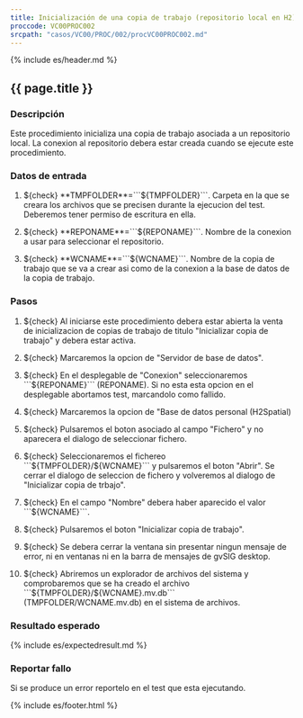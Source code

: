 ```yaml
---
title: Inicialización de una copia de trabajo (repositorio local en H2)
proccode: VC00PROC002
srcpath: "casos/VC00/PROC/002/procVC00PROC002.md"
---
```


{% include es/header.md %}

## {{ page.title }}

### Descripción

Este procedimiento inicializa una copia de trabajo asociada a un repositorio local. La conexion al repositorio
debera estar creada cuando se ejecute este procedimiento.

### Datos de entrada

1. ${check} **TMPFOLDER**=```${TMPFOLDER}```. Carpeta en la que se creara los archivos que se precisen 
   durante la ejecucion del test. Deberemos tener  permiso de escritura en ella.

2. ${check} **REPONAME**=```${REPONAME}```. Nombre de la conexion a usar para seleccionar el repositorio.

3. ${check} **WCNAME**=```${WCNAME}```. Nombre de la copia de trabajo que se va a crear asi como 
   de la conexion a la base de datos de la copia de trabajo. 

### Pasos

1. ${check} Al iniciarse este procedimiento debera estar abierta la venta de inicializacion de copias de 
   trabajo de titulo "Inicializar copia de trabajo" y debera estar activa.

2. ${check} Marcaremos la opcion de "Servidor de base de datos".

3. ${check} En el desplegable de "Conexion" seleccionaremos ```${REPONAME}``` (REPONAME). 
   Si no esta esta opcion en el desplegable abortamos test, marcandolo como fallido.

4. ${check} Marcaremos la opcion de "Base de datos personal (H2Spatial)

5. ${check} Pulsaremos el boton asociado al campo "Fichero" y no aparecera el dialogo de seleccionar
   fichero.
   
6. ${check} Seleccionaremos el fichereo ```${TMPFOLDER}/${WCNAME}``` y pulsaremos el boton "Abrir".
   Se cerrar el dialogo de seleccion de fichero y volveremos al dialogo de "Inicializar copia de trbajo".
   
7. ${check} En el campo "Nombre" debera haber aparecido el valor ```${WCNAME}```.

8. ${check} Pulsaremos el boton "Inicializar copia de trabajo".

9. ${check} Se debera cerrar la ventana sin presentar ningun mensaje de error,
   ni en ventanas ni en la barra de mensajes de gvSIG desktop.

10. ${check} Abriremos un explorador de archivos del sistema y comprobaremos que se ha creado el archivo 
    ```${TMPFOLDER}/${WCNAME}.mv.db``` (TMPFOLDER/WCNAME.mv.db)
    en el sistema de archivos.

### Resultado esperado

{% include es/expectedresult.md %}

### Reportar fallo

Si se produce un error reportelo en el test que esta ejecutando.

{% include es/footer.html %}
